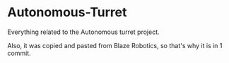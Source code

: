 # Autonomous-Turret
Everything related to the Autonomous turret project.

Also, it was copied and pasted from Blaze Robotics, so that's why it is in 1 commit.
